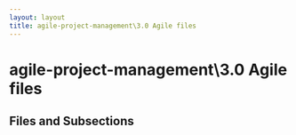 ```yaml
---
layout: layout
title: agile-project-management\3.0 Agile files
---
```


# agile-project-management\3.0 Agile files

## Files and Subsections

